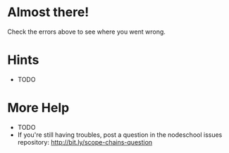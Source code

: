 # Almost there!

Check the errors above to see where you went wrong.

# Hints

 * TODO

# More Help

 * TODO
 * If you're still having troubles, post a question in the nodeschool issues repository: http://bit.ly/scope-chains-question
